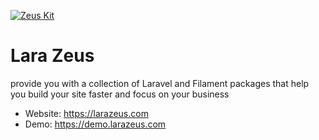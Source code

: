 [![Zeus Kit](https://larazeus.com/images/zeus.webp)](https://github.com/lara-zeus/zeus)


# Lara Zeus
provide you with a collection of Laravel and Filament packages that help you build your site faster and focus on your business

* Website: https://larazeus.com
* Demo: https://demo.larazeus.com
